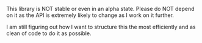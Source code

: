 This library is NOT stable or even in an alpha state. Please do NOT depend on it as the API is extremely likely to change as I work on it further.

I am still figuring out how I want to structure this the most efficiently and as clean of code to do it as possible.
